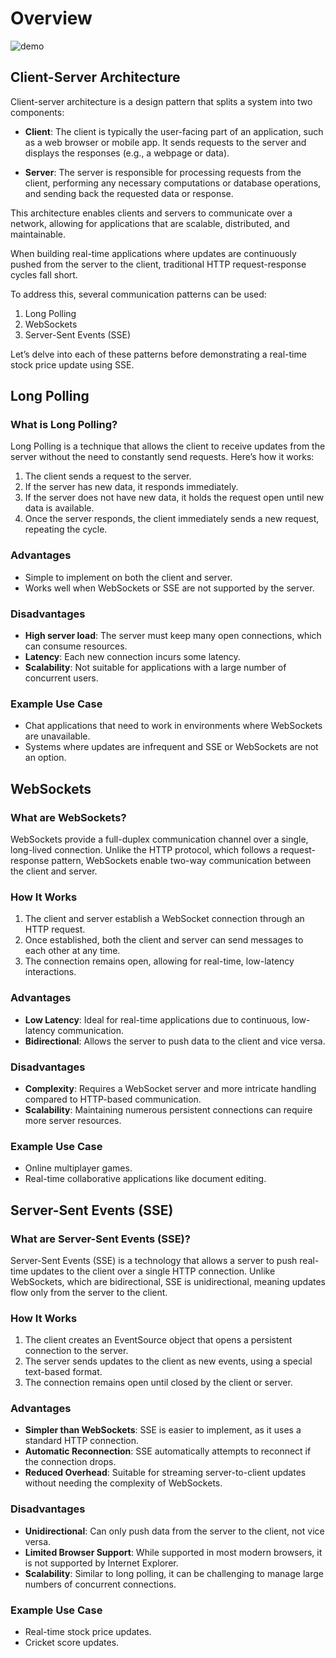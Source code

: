 # Overview
![demo](https://github.com/user-attachments/assets/9a3597c2-3633-4c14-85d3-8b4d41613598)

## Client-Server Architecture
Client-server architecture is a design pattern that splits a system into two components:

- **Client**: The client is typically the user-facing part of an application, such as a web browser or mobile app. It sends requests to the server and displays the responses (e.g., a webpage or data).
  
- **Server**: The server is responsible for processing requests from the client, performing any necessary computations or database operations, and sending back the requested data or response.

This architecture enables clients and servers to communicate over a network, allowing for applications that are scalable, distributed, and maintainable.

When building real-time applications where updates are continuously pushed from the server to the client, traditional HTTP request-response cycles fall short. 

To address this, several communication patterns can be used:
1. Long Polling
2. WebSockets
3. Server-Sent Events (SSE)

Let’s delve into each of these patterns before demonstrating a real-time stock price update using SSE.

## Long Polling

### What is Long Polling?
Long Polling is a technique that allows the client to receive updates from the server without the need to constantly send requests. Here’s how it works:

1. The client sends a request to the server.
2. If the server has new data, it responds immediately.
3. If the server does not have new data, it holds the request open until new data is available.
4. Once the server responds, the client immediately sends a new request, repeating the cycle.

### Advantages
- Simple to implement on both the client and server.
- Works well when WebSockets or SSE are not supported by the server.

### Disadvantages
- **High server load**: The server must keep many open connections, which can consume resources.
- **Latency**: Each new connection incurs some latency.
- **Scalability**: Not suitable for applications with a large number of concurrent users.

### Example Use Case
- Chat applications that need to work in environments where WebSockets are unavailable.
- Systems where updates are infrequent and SSE or WebSockets are not an option.

## WebSockets

### What are WebSockets?
WebSockets provide a full-duplex communication channel over a single, long-lived connection. Unlike the HTTP protocol, which follows a request-response pattern, WebSockets enable two-way communication between the client and server.

### How It Works
1. The client and server establish a WebSocket connection through an HTTP request.
2. Once established, both the client and server can send messages to each other at any time.
3. The connection remains open, allowing for real-time, low-latency interactions.

### Advantages
- **Low Latency**: Ideal for real-time applications due to continuous, low-latency communication.
- **Bidirectional**: Allows the server to push data to the client and vice versa.

### Disadvantages
- **Complexity**: Requires a WebSocket server and more intricate handling compared to HTTP-based communication.
- **Scalability**: Maintaining numerous persistent connections can require more server resources.

### Example Use Case
- Online multiplayer games.
- Real-time collaborative applications like document editing.

## Server-Sent Events (SSE)

### What are Server-Sent Events (SSE)?
Server-Sent Events (SSE) is a technology that allows a server to push real-time updates to the client over a single HTTP connection. Unlike WebSockets, which are bidirectional, SSE is unidirectional, meaning updates flow only from the server to the client.

### How It Works
1. The client creates an EventSource object that opens a persistent connection to the server.
2. The server sends updates to the client as new events, using a special text-based format.
3. The connection remains open until closed by the client or server.

### Advantages
- **Simpler than WebSockets**: SSE is easier to implement, as it uses a standard HTTP connection.
- **Automatic Reconnection**: SSE automatically attempts to reconnect if the connection drops.
- **Reduced Overhead**: Suitable for streaming server-to-client updates without needing the complexity of WebSockets.

### Disadvantages
- **Unidirectional**: Can only push data from the server to the client, not vice versa.
- **Limited Browser Support**: While supported in most modern browsers, it is not supported by Internet Explorer.
- **Scalability**: Similar to long polling, it can be challenging to manage large numbers of concurrent connections.

### Example Use Case
- Real-time stock price updates.
- Cricket score updates.
